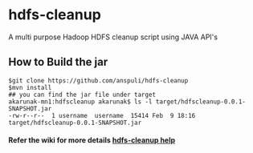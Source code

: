 # hdfs-cleanup
A multi purpose Hadoop HDFS cleanup script using JAVA API's

## How to Build the jar
```
$git clone https://github.com/anspuli/hdfs-cleanup
$mvn install
## you can find the jar file under target
akarunak-mn1:hdfscleanup akarunak$ ls -l target/hdfscleanup-0.0.1-SNAPSHOT.jar
-rw-r--r--  1 username  username  15414 Feb  9 18:16 target/hdfscleanup-0.0.1-SNAPSHOT.jar
```
#### Refer the wiki for more details  [hdfs-cleanup help](https://github.com/anspuli/hdfs-cleanup/wiki)
